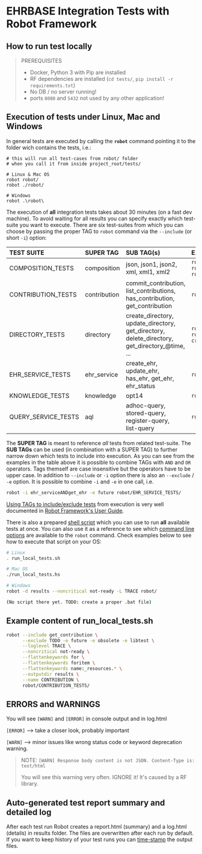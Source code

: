 # EHRBASE Integration Tests with Robot Framework

## How to run test locally

> PREREQUISITES
>
> - Docker, Python 3 with Pip are installed
> - RF dependencies are installed (`cd tests/`, `pip install -r requirements.txt`)
> - No DB / no server running!
> - ports `8080` and `5432` not used by any other application!


## Execution of tests under Linux, Mac and Windows
In general tests are executed by calling the **`robot`** command pointing it to the folder wich contains the tests, i.e.:
```
# this will run all test-cases from robot/ folder 
# when you call it from inside project_root/tests/

# Linux & Mac OS
robot robot/
robot ./robot/

# Windows
robot .\robot\
```

The execution of **all** integration tests takes about 30 minutes (on a fast dev machine). To avoid waiting for all results you can specify exactly which test-suite you want to execute. There are six test-suites from which you can choose by passing the proper TAG to `robot` command via the `--include` (or short `-i`) option: 


TEST SUITE | SUPER TAG | SUB TAG(s) | EXAMPLE(s)
:----------|:----------|:-----------|:----------
COMPOSITION_TESTS   | composition   | json, json1, json2, <br> xml, xml1, xml2 | `robot --include composition` <br> `robot -i composition` <br> `robot -i compositionANDjson`
CONTRIBUTION_TESTS  | contribution  | commit_contribution, <br> list_contributions, <br> has_contribution, <br> get_contribution | `robot -i contribution`
DIRECTORY_TESTS     | directory     | create_directory, <br> update_directory, <br> get_directory, <br> delete_directory, <br> get_directory_@time, <br> ...   | `robot -i composition` <br> `robot -i create_directoryORupdate_directory`
EHR_SERVICE_TESTS   | ehr_service   | create_ehr, update_ehr, <br> has_ehr, get_ehr, <br>  ehr_status | `robot -i ehr_service`
KNOWLEDGE_TESTS     | knowledge     | opt14 | `robot -i knowledge`
QUERY_SERVICE_TESTS | aql           | adhoc-query, <br> stored-query, <br> register-query, <br> list-query   | `robot -i adhoc-query`



The **SUPER TAG** is meant to reference *all* tests from related test-suite. The **SUB TAGs** can be used (in combination with a SUPER TAG) to further narrow down which tests to include into execution. As you can see from the examples in the table above it is possible to combine TAGs with `AND` and `OR` operators. Tags themself are case insensitive but the operators have to be upper case. In addition to `--include` or `-i` option there is also an `--exclude` / `-e` option. It is possible to combine `-i` and `-e` in one call, i.e.
```bash
robot -i ehr_serviceANDget_ehr -e future robot/EHR_SERVICE_TESTS/
```
[Using TAGs to include/exclude tests] from execution is very well documented in [Robot Framework's User Guide].

There is also a prepared [shell script] which you can use to run **all** available tests at once. You can also use it as a reference to see which [command line options] are available to the `robot` command. Check examples below to see how to execute that script on your OS: 

```bash
# Linux
. run_local_tests.sh

# Mac OS
./run_local_tests.hs

# Windows
robot -d results --noncritical not-ready -L TRACE robot/

(No script there yet. TODO: create a proper .bat file)

```

## Example content of run_local_tests.sh
```bash
robot --include get_contribution \
      --exclude TODO -e future -e obsolete -e libtest \
      --loglevel TRACE \
      --noncritical not-ready \
      --flattenkeywords for \
      --flattenkeywords foritem \
      --flattenkeywords name:_resources.* \
      --outputdir results \
      --name CONTRIBUTION \
      robot/CONTRIBUTION_TESTS/
```



## ERRORS and WARNINGS

You will see `[WARN]` and `[ERROR]` in console output and in log.html

`[ERROR]` --> take a closer look, probably important

`[WARN]`  --> minor issues like wrong status code or keyword deprecation warning.


> NOTE: `[WARN]	Response body content is not JSON. Content-Type is: text/html`
>
> You will see this warning very often. IGNORE it! It's caused by a RF library.



## Auto-generated test report summary and detailed log

After each test run Robot creates a report.html (summary) and a log.html
(details) in results folder. The files are overwritten after each run by default.
If you want to keep history of your test runs you can [time-stamp](http://robotframework.org/robotframework/latest/RobotFrameworkUserGuide.html#timestamping-output-files) the output files.




[shell script]: ./run_local_tests.sh

[Robot Framework's User Guide]: http://robotframework.org/robotframework/latest/RobotFrameworkUserGuide.html

[command line options]: http://robotframework.org/robotframework/latest/RobotFrameworkUserGuide.html#using-command-line-options

[Using TAGs to include/exclude tests]: http://robotframework.org/robotframework/latest/RobotFrameworkUserGuide.html#by-tag-names
